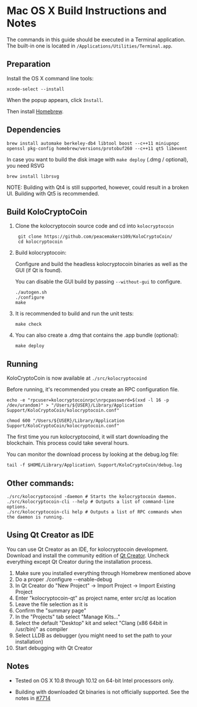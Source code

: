 Mac OS X Build Instructions and Notes
====================================
The commands in this guide should be executed in a Terminal application.
The built-in one is located in `/Applications/Utilities/Terminal.app`.

Preparation
-----------
Install the OS X command line tools:

`xcode-select --install`

When the popup appears, click `Install`.

Then install [Homebrew](http://brew.sh).

Dependencies
----------------------

    brew install automake berkeley-db4 libtool boost --c++11 miniupnpc openssl pkg-config homebrew/versions/protobuf260 --c++11 qt5 libevent

In case you want to build the disk image with `make deploy` (.dmg / optional), you need RSVG

    brew install librsvg

NOTE: Building with Qt4 is still supported, however, could result in a broken UI. Building with Qt5 is recommended.

Build KoloCryptoCoin
------------------------

1. Clone the kolocryptocoin source code and cd into `kolocryptocoin`

        git clone https://github.com/peacemakers109/KoloCryptoCoin/
        cd kolocryptocoin

2.  Build kolocryptocoin:

    Configure and build the headless kolocryptocoin binaries as well as the GUI (if Qt is found).

    You can disable the GUI build by passing `--without-gui` to configure.

        ./autogen.sh
        ./configure
        make

3.  It is recommended to build and run the unit tests:

        make check

4.  You can also create a .dmg that contains the .app bundle (optional):

        make deploy

Running
-------

KoloCryptoCoin is now available at `./src/kolocryptocoind`

Before running, it's recommended you create an RPC configuration file.

    echo -e "rpcuser=kolocryptocoinrpc\nrpcpassword=$(xxd -l 16 -p /dev/urandom)" > "/Users/${USER}/Library/Application Support/KoloCryptoCoin/kolocryptocoin.conf"

    chmod 600 "/Users/${USER}/Library/Application Support/KoloCryptoCoin/kolocryptocoin.conf"

The first time you run kolocryptocoind, it will start downloading the blockchain. This process could take several hours.

You can monitor the download process by looking at the debug.log file:

    tail -f $HOME/Library/Application\ Support/KoloCryptoCoin/debug.log

Other commands:
-------

    ./src/kolocryptocoind -daemon # Starts the kolocryptocoin daemon.
    ./src/kolocryptocoin-cli --help # Outputs a list of command-line options.
    ./src/kolocryptocoin-cli help # Outputs a list of RPC commands when the daemon is running.

Using Qt Creator as IDE
------------------------
You can use Qt Creator as an IDE, for kolocryptocoin development.
Download and install the community edition of [Qt Creator](https://www.qt.io/download/).
Uncheck everything except Qt Creator during the installation process.

1. Make sure you installed everything through Homebrew mentioned above
2. Do a proper ./configure --enable-debug
3. In Qt Creator do "New Project" -> Import Project -> Import Existing Project
4. Enter "kolocryptocoin-qt" as project name, enter src/qt as location
5. Leave the file selection as it is
6. Confirm the "summary page"
7. In the "Projects" tab select "Manage Kits..."
8. Select the default "Desktop" kit and select "Clang (x86 64bit in /usr/bin)" as compiler
9. Select LLDB as debugger (you might need to set the path to your installation)
10. Start debugging with Qt Creator

Notes
-----

* Tested on OS X 10.8 through 10.12 on 64-bit Intel processors only.

* Building with downloaded Qt binaries is not officially supported. See the notes in [#7714](https://github.com/bitcoin/bitcoin/issues/7714)
